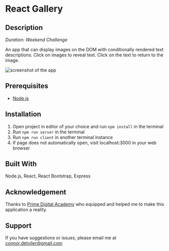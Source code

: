 # React Gallery

## Description

_Duration: Weekend Challenge_

An app that can display images on the DOM with conditionally rendered text descriptions. Click on images to reveal text. Click on the text to return to the image.

![screenshot of the app](https://github.com/ConnorDetviler/react-gallery/blob/master/Screenshot.jpg)

## Prerequisites

- [Node.js](https://nodejs.org/en/)

## Installation

1. Open project in editor of your choice and run `npm install` in the terminal
2. Run `npm run server` in the terminal
3. Run `npm run client` in another terminal instance
4. If page does not automatically open, visit localhost:3000 in your web browser

## Built With

Node.js, React, React Bootstrap, Express

## Acknowledgement
Thanks to [Prime Digital Academy](www.primeacademy.io) who equipped and helped me to make this application a reality.

## Support
If you have suggestions or issues, please email me at connor.detviler@gmail.com
